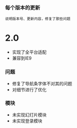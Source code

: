 ### 每个版本的更新
    说明版本号、更新内容，修复了那些问题
    
# 2.0
 - 实现了全平台适配
 - 兼容到IE9
### 问题
 - 修复了导航条字体不对其的问题
 - 对细节进行了优化
### 模块
 - 未实现幻灯片模块
 - 未实现登录模块
 
